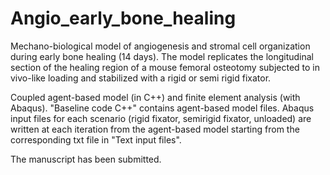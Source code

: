 # Angio_early_bone_healing

Mechano-biological model of angiogenesis and stromal cell organization during early bone healing (14 days). The model replicates the longitudinal section of the healing region of a mouse femoral osteotomy subjected to in vivo-like loading and stabilized with a rigid or semi rigid fixator.

Coupled agent-based model (in C++) and finite element analysis (with Abaqus). 
"Baseline code C++" contains agent-based model files. Abaqus input files for each scenario (rigid fixator, semirigid fixator, unloaded) are written at each iteration from the agent-based model starting from the corresponding txt file in "Text input files".

The manuscript has been submitted. 

